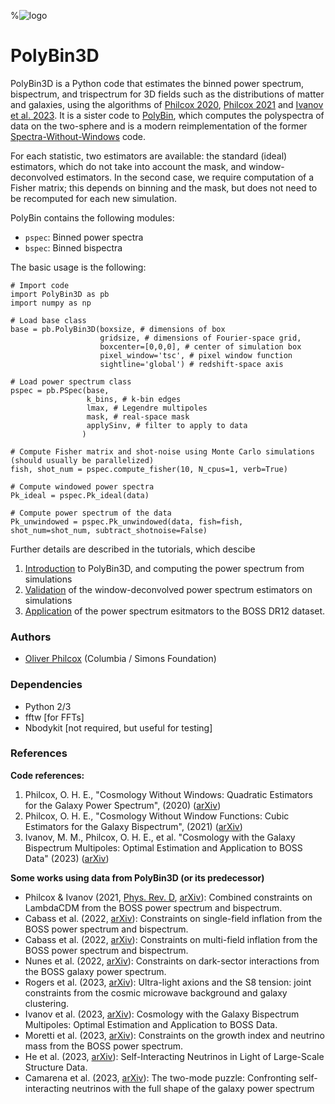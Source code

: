 %![logo](logo.png)

# PolyBin3D
PolyBin3D is a Python code that estimates the binned power spectrum, bispectrum, and trispectrum for 3D fields such as the distributions of matter and galaxies, using the algorithms of [Philcox 2020](https://arxiv.org/abs/2012.09389), [Philcox 2021](https://arxiv.org/abs/2107.06287) and [Ivanov et al. 2023](https://arxiv.org/abs/2302.04414). It is a sister code to [PolyBin](https://github.com/oliverphilcox/PolyBin), which computes the polyspectra of data on the two-sphere and is a modern reimplementation of the former [Spectra-Without-Windows](https://github.com/oliverphilcox/Spectra-Without-Windows) code. 

For each statistic, two estimators are available: the standard (ideal) estimators, which do not take into account the mask, and window-deconvolved estimators. In the second case, we require computation of a Fisher matrix; this depends on binning and the mask, but does not need to be recomputed for each new simulation. 

PolyBin contains the following modules:
- `pspec`: Binned power spectra
- `bspec`: Binned bispectra

The basic usage is the following:
```
# Import code
import PolyBin3D as pb
import numpy as np

# Load base class
base = pb.PolyBin3D(boxsize, # dimensions of box 
                    gridsize, # dimensions of Fourier-space grid, 
                    boxcenter=[0,0,0], # center of simulation box
                    pixel_window='tsc', # pixel window function
                    sightline='global') # redshift-space axis                    

# Load power spectrum class
pspec = pb.PSpec(base, 
                 k_bins, # k-bin edges
                 lmax, # Legendre multipoles
                 mask, # real-space mask
                 applySinv, # filter to apply to data
                )

# Compute Fisher matrix and shot-noise using Monte Carlo simulations (should usually be parallelized)
fish, shot_num = pspec.compute_fisher(10, N_cpus=1, verb=True)

# Compute windowed power spectra
Pk_ideal = pspec.Pk_ideal(data) 

# Compute power spectrum of the data
Pk_unwindowed = pspec.Pk_unwindowed(data, fish=fish, shot_num=shot_num, subtract_shotnoise=False)
```

Further details are described in the tutorials, which descibe
1. [Introduction](Tutorial%201%20-%20Pk%20from%20Simulations%20.ipynb) to PolyBin3D, and computing the power spectrum from simulations
2. [Validation](Tutorial%202%20-%20Validating%20the%20Unwindowed%20Estimators.ipynb) of the window-deconvolved power spectrum estimators on simulations
3. [Application](Tutorial%203%20-%20BOSS%20Pk%20Multipoles.ipynb) of the power spectrum esitmators to the BOSS DR12 dataset.

### Authors
- [Oliver Philcox](mailto:ohep2@cantab.ac.uk) (Columbia / Simons Foundation)

### Dependencies
- Python 2/3
- fftw [for FFTs]
- Nbodykit [not required, but useful for testing]

### References
**Code references:**
1. Philcox, O. H. E., "Cosmology Without Windows: Quadratic Estimators for the Galaxy Power Spectrum", (2020) ([arXiv](https://arxiv.org/abs/2012.09389))
2. Philcox, O. H. E., "Cosmology Without Window Functions: Cubic Estimators for the Galaxy Bispectrum", (2021) ([arXiv](https://arxiv.org/abs/2107.06287))
3. Ivanov, M. M., Philcox, O. H. E., et al. "Cosmology with the Galaxy Bispectrum Multipoles: Optimal Estimation and Application to BOSS Data" (2023) ([arXiv](https://arxiv.org/abs/2302.04414))

**Some works using data from PolyBin3D (or its predecessor)**
- Philcox & Ivanov (2021, [Phys. Rev. D](https://doi.org/10.1103/PhysRevD.105.043517), [arXiv](https://arxiv.org/abs/2112.04515)): Combined constraints on LambdaCDM from the BOSS power spectrum and bispectrum.
- Cabass et al. (2022, [arXiv](https://arxiv.org/abs/2201.07238)): Constraints on single-field inflation from the BOSS power spectrum and bispectrum.
- Cabass et al. (2022, [arXiv](https://arxiv.org/abs/2204.01781)): Constraints on multi-field inflation from the BOSS power spectrum and bispectrum.
- Nunes et al. (2022, [arXiv](https://arxiv.org/abs/2203.08093)): Constraints on dark-sector interactions from the BOSS galaxy power spectrum.
- Rogers et al. (2023, [arXiv](https://arxiv.org/abs/2301.08361)): Ultra-light axions and the S8 tension: joint constraints from the cosmic microwave background and galaxy clustering.
- Ivanov et al. (2023, [arXiv](https://arxiv.org/abs/2302.04414)): Cosmology with the Galaxy Bispectrum Multipoles: Optimal Estimation and Application to BOSS Data.
- Moretti et al. (2023, [arXiv](https://arxiv.org/abs/2306.09275)): Constraints on the growth index and neutrino mass from the BOSS power spectrum.
- He et al. (2023, [arXiv](https://arxiv.org/abs/2309.03956)): Self-Interacting Neutrinos in Light of Large-Scale Structure Data.
- Camarena et al. (2023, [arXiv](https://arxiv.org/abs/2309.03941)): The two-mode puzzle: Confronting self-interacting neutrinos with the full shape of the galaxy power spectrum 
